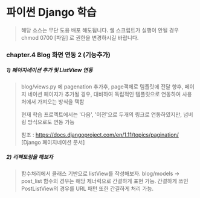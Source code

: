# 파이썬 Django 학습
> 해당 소스는 무단 도용 배포 해도됩니다.
> 쉘 스크립트가 실행이 안될 경우 chmod 0700 [파일] 로 권한을 변경하시길 바랍니다.

### chapter.4 Blog 화면 연동 2 (기능추가)
##### 1) 페이지네이션 추가 및 ListView 연동
> blog/views.py 에 pagenation 추가후,  page객체로 템플릿에 전달
> 향후, 페이지 네이션 페이지가 추가될 경우, 대비하여 독립적인 템플릿으로 연동하여 사용처에서 가져오는 방식을 택함
> 
> 현재 학습 프로젝트에서는 '다음', '이전'으로 두개의 링크로 연동하였지만,  넘버링 방식으로도 연동 가능
> 
> 참조 : https://docs.djangoproject.com/en/1.11/topics/pagination/ [Django 페이지네이션 문서]
##### 2) 리펙토링을 해보자
> 함수처리에서 클래스 기반으로 listView를 작성해보자.
> blog/models -> post_list 함수의 경우는 해당 제너릭으로 간결하게 표현 가능.
> 간결하게 쓰인 PostListView의 경우를 URL 패턴 또한 간결하게 처리 가능.
